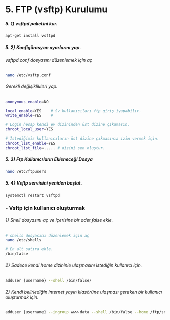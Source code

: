 
# 5. FTP (vsftp) Kurulumu
##### 5. 1} vsftpd paketini kur.
```sh
apt-get install vsftpd
```

##### 5. 2} Konfigürasyon ayarlarını yap.

###### vsftpd.conf dosyasını düzenlemek için aç
```sh
nano /etc/vsftp.conf
```

###### Gerekli değişiklikleri yap.
```sh
anonymous_enable=NO

local_enable=YES    # Sv kullanıcıları ftp giriş iyapabilir.
write_enable=YES    #

# Login hesap kendi ev dizininden üst dizine çıkamasın.
chroot_local_user=YES

# İstediğimiz kullanıcıların üst dizine çıkmasınıa izin vermek için.
chroot_list_enable=YES
chroot_list_file=..... # dizini sen oluştur.
```

##### 5. 3} Ftp Kullanıcıların Ekleneceği Dosya
```sh
nano /etc/ftpusers

```

##### 5. 4} Vsftp servisini yeniden başlat.
```sh
systemctl restart vsftpd

```





### - Vsftp için kullanıcı oluşturmak

###### 1} Shell dosyasını aç ve içerisine bir adet false ekle.
```sh
# shells dosyasını düzenlemek için aç
nano /etc/shells

# En alt satıra ekle.
/bin/false
```

###### 2} Sadece kendi home dizininie ulaşmasını istediğin kullanıcı için.
```sh
adduser {username} --shell /bin/false/
```

###### 2} Kendi belirlediğin internet yayın klasörüne ulaşması gereken bir kullanıcı oluşturmak için.
```sh
adduser {username} --ingroup www-data --shell /bin/false --home /ftp/sonrasi/ulasacagi/dizin --no-create-home
```
